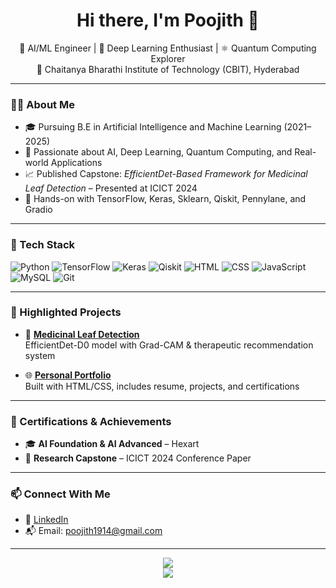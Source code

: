 <h1 align="center">Hi there, I'm Poojith 👋</h1>

<p align="center">
  🚀 AI/ML Engineer | 🧠 Deep Learning Enthusiast | ⚛️ Quantum Computing Explorer<br>
  📍 Chaitanya Bharathi Institute of Technology (CBIT), Hyderabad
</p>

---

### 🧑‍💻 About Me
- 🎓 Pursuing B.E in Artificial Intelligence and Machine Learning (2021–2025)
- 🔬 Passionate about AI, Deep Learning, Quantum Computing, and Real-world Applications
- 📈 Published Capstone: *EfficientDet-Based Framework for Medicinal Leaf Detection* – Presented at ICICT 2024
- 🧪 Hands-on with TensorFlow, Keras, Sklearn, Qiskit, Pennylane, and Gradio

---

### 🔨 Tech Stack
![Python](https://img.shields.io/badge/-Python-3776AB?logo=python&logoColor=white)
![TensorFlow](https://img.shields.io/badge/-TensorFlow-FF6F00?logo=tensorflow&logoColor=white)
![Keras](https://img.shields.io/badge/-Keras-D00000?logo=keras&logoColor=white)
![Qiskit](https://img.shields.io/badge/-Qiskit-6929C4?logo=qiskit)
![HTML](https://img.shields.io/badge/-HTML5-E34F26?logo=html5&logoColor=white)
![CSS](https://img.shields.io/badge/-CSS3-1572B6?logo=css3)
![JavaScript](https://img.shields.io/badge/-JavaScript-F7DF1E?logo=javascript&logoColor=black)
![MySQL](https://img.shields.io/badge/-MySQL-4479A1?logo=mysql)
![Git](https://img.shields.io/badge/-Git-F05032?logo=git&logoColor=white)

---

### 📂 Highlighted Projects

- 🔬 [**Medicinal Leaf Detection**](https://github.com/poojith1903/medicinal-leaf-detection)  
  EfficientDet-D0 model with Grad-CAM & therapeutic recommendation system



- 🌐 [**Personal Portfolio**](https://github.com/poojith1903/poojith-portfolio)  
  Built with HTML/CSS, includes resume, projects, and certifications

---

### 📜 Certifications & Achievements
- 🎓 **AI Foundation & AI Advanced** – Hexart
- 🧪 **Research Capstone** – ICICT 2024 Conference Paper

---

### 📫 Connect With Me
- 💼 [LinkedIn](https://www.linkedin.com/in/jangam-poojith-455a59294/)
- 📬 Email: poojith1914@gmail.com

---

  <p align="center">
  <img src="https://github-readme-stats.vercel.app/api?username=poojith1903&show_icons=true&theme=radical" />
  <br/>
  <img src="https://github-readme-streak-stats.herokuapp.com?user=poojith1903&theme=dark" />
</p>


